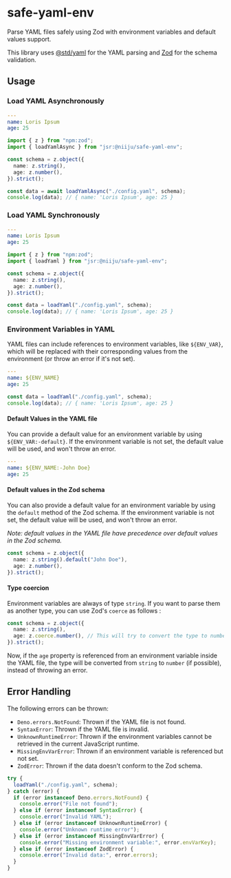 # safe-yaml-env

Parse YAML files safely using Zod with environment variables and default values
support.

This library uses [@std/yaml](https://jsr.io/@std/yaml) for the YAML parsing and
[Zod](https://zod.dev) for the schema validation.

## Usage

### Load YAML Asynchronously

```yaml
---
name: Loris Ipsum
age: 25
```

```typescript
import { z } from "npm:zod";
import { loadYamlAsync } from "jsr:@niiju/safe-yaml-env";

const schema = z.object({
  name: z.string(),
  age: z.number(),
}).strict();

const data = await loadYamlAsync("./config.yaml", schema);
console.log(data); // { name: 'Loris Ipsum', age: 25 }
```

### Load YAML Synchronously

```yaml
---
name: Loris Ipsum
age: 25
```

```typescript
import { z } from "npm:zod";
import { loadYaml } from "jsr:@niiju/safe-yaml-env";

const schema = z.object({
  name: z.string(),
  age: z.number(),
}).strict();

const data = loadYaml("./config.yaml", schema);
console.log(data); // { name: 'Loris Ipsum', age: 25 }
```

### Environment Variables in YAML

YAML files can include references to environment variables, like `${ENV_VAR}`,
which will be replaced with their corresponding values from the environment (or
throw an error if it's not set).

```yaml
---
name: ${ENV_NAME}
age: 25
```

```typescript
const data = loadYaml("./config.yaml", schema);
console.log(data); // { name: 'Loris Ipsum', age: 25 }
```

#### Default Values in the YAML file

You can provide a default value for an environment variable by using
`${ENV_VAR:-default}`. If the environment variable is not set, the default value
will be used, and won't throw an error.

```yaml
---
name: ${ENV_NAME:-John Doe}
age: 25
```

#### Default values in the Zod schema

You can also provide a default value for an environment variable by using the
`default` method of the Zod schema. If the environment variable is not set, the
default value will be used, and won't throw an error.

_Note: default values in the YAML file have precedence over default values in
the Zod schema._

```typescript
const schema = z.object({
  name: z.string().default("John Doe"),
  age: z.number(),
}).strict();
```
#### Type coercion
Environment variables are always of type `string`. If you want to parse them as another type, you can use Zod's `coerce` as follows :

```typescript
const schema = z.object({
  name: z.string(),
  age: z.coerce.number(), // This will try to convert the type to number
}).strict();
```

Now, if the `age` property is referenced from an environment variable inside the YAML file, the type will be converted from `string` to `number` (if possible), instead of throwing an error. 
## Error Handling

The following errors can be thrown:

- `Deno.errors.NotFound`: Thrown if the YAML file is not found.
- `SyntaxError`: Thrown if the YAML file is invalid.
- `UnknownRuntimeError`: Thrown if the environment variables cannot be retrieved
  in the current JavaScript runtime.
- `MissingEnvVarError`: Thrown if an environment variable is referenced but not
  set.
- `ZodError`: Thrown if the data doesn't conform to the Zod schema.

```typescript
try {
  loadYaml("./config.yaml", schema);
} catch (error) {
  if (error instanceof Deno.errors.NotFound) {
    console.error("File not found");
  } else if (error instanceof SyntaxError) {
    console.error("Invalid YAML");
  } else if (error instanceof UnknownRuntimeError) {
    console.error("Unknown runtime error");
  } else if (error instanceof MissingEnvVarError) {
    console.error("Missing environment variable:", error.envVarKey);
  } else if (error instanceof ZodError) {
    console.error("Invalid data:", error.errors);
  }
}
```
